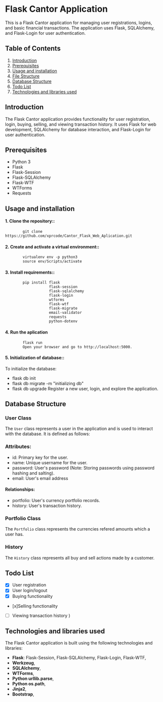 # Flask Cantor Application
This is a Flask Cantor application for managing user registrations, logins, and basic financial transactions. The application uses Flask, SQLAlchemy, and Flask-Login for user authentication.
## Table of Contents
1. [Introduction](#introduction)
2. [Prerequisites](#prerequisites)
3. [Usage and installation](#installation)
4. [File Structure](#file-structure)
5. [Database Structure](#database)
6. [Todo List](#todo-list)
7. [Technologies and libraries used](#tech)

<a name="introduction"></a>
## Introduction
The Flask Cantor application provides functionality for user registration, login, buying, selling, and viewing transaction history. It uses Flask for web development, SQLAlchemy for database interaction, and Flask-Login for user authentication.
<a name="prerequisites"></a>
## Prerequisites
- Python 3
- Flask
- Flask-Session
- Flask-SQLAlchemy
- Flask-WTF
- WTForms
- Requests
 
<a name="installation"></a>
## Usage and installation
#### 1. Clone the repository::
            git clone https://github.com/xprcode/Cantor_Flask_Web_Aplication.git
#### 2. Create and activate a virtual environment::
            virtualenv env -p python3
            source env/Scripts/activate
#### 3. Install requirements::
            pip install flask
                        flask-session
                        flask-sqlalchemy
                        flask-login
                        wtforms
                        flask-wtf
                        flask-migrate
                        email-validator
                        requests
                        python-dotenv

#### 4. Run the aplication

            flask run
            Open your browser and go to http://localhost:5000.
   
#### 5. Initialization of database::
To initialize the database:
- flask db init
- flask db migrate -m "initializing db"
- flask db upgrade
Register a new user, login, and explore the application.


<a name="database"></a>
## Database Structure

### User Class

The `User` class represents a user in the application and is used to interact with the database. It is defined as follows:

### Attributes:
- id: Primary key for the user.
- name: Unique username for the user.
- password: User's password (Note: Storing passwords using password hashing and salting).
- email: User's email address
#### Relationships:
- portfolio: User's currency portfolio records.
- history: User's transaction history.

### Portfolio Class

The `Portfolio` class represents the currencies refered amounts which a user has.

### History

The `History` class represents all buy and sell actions made by a customer.


<a name="todo-list"></a>
## Todo List

- [x] User registration
- [x] User login/logout
- [x] Buying functionality 
- [x]Selling functionality 
- [ ] Viewing transaction history )


<a name="(#tech)"></a>
## Technologies and libraries used

The Flask Cantor application is built using the following technologies and libraries:

- **Flask**: Flask-Session, Flask-SQLAlchemy, Flask-Login, Flask-WTF,
- **Werkzeug**,
- **SQLAlchemy**,
- **WTForms**,
- **Python urllib.parse**,
- **Python os.path**,
- **Jinja2**,
- **Bootstrap**,


   
